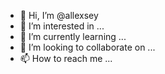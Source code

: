 - 👋 Hi, I’m @allexsey
- 👀 I’m interested in ...
- 🌱 I’m currently learning ...
- 💞️ I’m looking to collaborate on ...
- 📫 How to reach me ...

<!---
allexsey/allexsey is a ✨ special ✨ repository because its `README.md` (this file) appears on your GitHub profile.
You can click the Preview link to take a look at your changes.
--->
